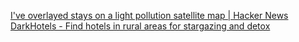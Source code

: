 
[I've overlayed stays on a light pollution satellite map | Hacker News](https://news.ycombinator.com/item?id=38083484)
[DarkHotels - Find hotels in rural areas for stargazing and detox](https://darkhotels.co/)
